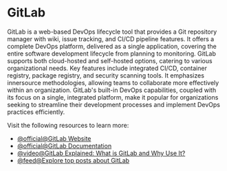 # GitLab

GitLab is a web-based DevOps lifecycle tool that provides a Git repository manager with wiki, issue tracking, and CI/CD pipeline features. It offers a complete DevOps platform, delivered as a single application, covering the entire software development lifecycle from planning to monitoring. GitLab supports both cloud-hosted and self-hosted options, catering to various organizational needs. Key features include integrated CI/CD, container registry, package registry, and security scanning tools. It emphasizes innersource methodologies, allowing teams to collaborate more effectively within an organization. GitLab's built-in DevOps capabilities, coupled with its focus on a single, integrated platform, make it popular for organizations seeking to streamline their development processes and implement DevOps practices efficiently.

Visit the following resources to learn more:

- [@official@GitLab Website](https://gitlab.com/)
- [@official@GitLab Documentation](https://docs.gitlab.com/)
- [@video@GitLab Explained: What is GitLab and Why Use It?](https://www.youtube.com/watch?v=bnF7f1zGpo4)
- [@feed@Explore top posts about GitLab](https://app.daily.dev/tags/gitlab?ref=roadmapsh)